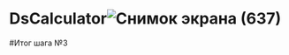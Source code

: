 # DsCalculator![Снимок экрана (637)](https://user-images.githubusercontent.com/57594714/209893399-f4897534-c1c2-4605-ad26-b3b4d8ae5732.png)
#Итог шага №3
